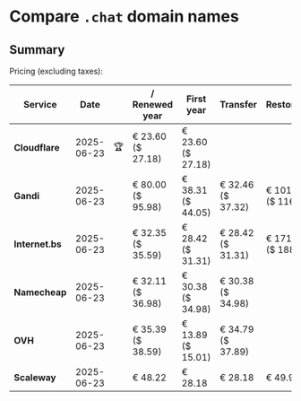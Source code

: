 # Compare `.chat` domain names

## Summary

Pricing (excluding taxes):

| Service | Date |  | / Renewed year | First year | Transfer | Restoration |
|--|--|--|--|--|--|--|
| **Cloudflare** | 2025-06-23 | 🏆 | € 23.60<br>($ 27.18) | € 23.60<br>($ 27.18) |  |  |
| **Gandi** | 2025-06-23 |  | € 80.00<br>($ 95.98) | € 38.31<br>($ 44.05) | € 32.46<br>($ 37.32) | € 101.06<br>($ 116.22) |
| **Internet.bs** | 2025-06-23 |  | € 32.35<br>($ 35.59) | € 28.42<br>($ 31.31) | € 28.42<br>($ 31.31) | € 171.39<br>($ 188.79) |
| **Namecheap** | 2025-06-23 |  | € 32.11<br>($ 36.98) | € 30.38<br>($ 34.98) | € 30.38<br>($ 34.98) |  |
| **OVH** | 2025-06-23 |  | € 35.39<br>($ 38.59) | € 13.89<br>($ 15.01) | € 34.79<br>($ 37.89) |  |
| **Scaleway** | 2025-06-23 |  | € 48.22 | € 28.18 | € 28.18 | € 49.99 |
